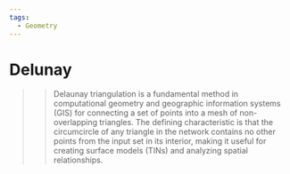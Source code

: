 ```yaml
---
tags:
  - Geometry
---
```


# Delunay

>> Delaunay triangulation is a fundamental method in computational geometry and geographic information systems (GIS) for connecting a set of points into a mesh of non-overlapping triangles. The defining characteristic is that the circumcircle of any triangle in the network contains no other points from the input set in its interior, making it useful for creating surface models (TINs) and analyzing spatial relationships.
